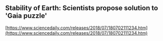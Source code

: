 ## Stability of Earth: Scientists propose solution to 'Gaia puzzle'
  
  [https://www.sciencedaily.com/releases/2018/07/180702111234.htm](https://www.sciencedaily.com/releases/2018/07/180702111234.htm)
